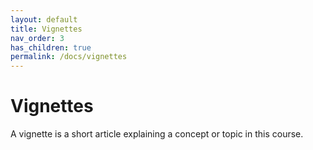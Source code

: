 ```yaml
---
layout: default
title: Vignettes
nav_order: 3
has_children: true
permalink: /docs/vignettes
---
```


# Vignettes

A vignette is a short article explaining a concept or topic in this course.

